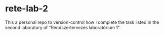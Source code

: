 # rete-lab-2
This a personal repo to version-control how I complete the task listed in the second laboratory of "Rendszertervezés laboratórium 1".
